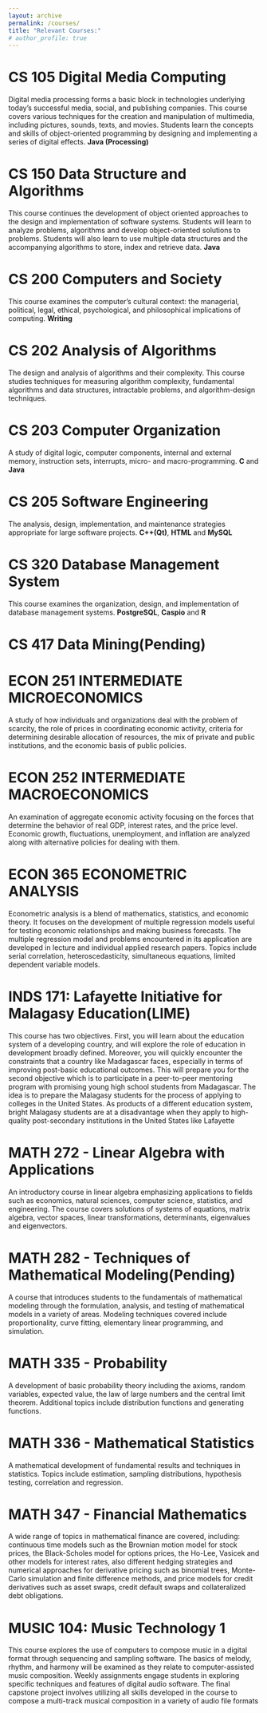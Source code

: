 ```yaml
---
layout: archive
permalink: /courses/
title: "Relevant Courses:"
# author_profile: true
---
```

# CS 105 Digital Media Computing
Digital media processing forms a basic block in technologies underlying today’s successful media, social, and publishing companies. This course covers various techniques for the creation and manipulation of multimedia, including pictures, sounds, texts, and movies. Students learn the concepts and skills of object-oriented programming by designing and implementing a series of digital effects. **Java (Processing)**
# CS 150 Data Structure and Algorithms
This course continues the development of object oriented approaches to the design and implementation of software systems. Students will learn to analyze problems, algorithms and develop object-oriented solutions to problems. Students will also learn to use multiple data structures and the accompanying algorithms to store, index and retrieve data. **Java**
# CS 200 Computers and Society
This course examines the computer’s cultural context: the managerial, political, legal, ethical, psychological, and philosophical implications of computing. **Writing**
# CS 202 Analysis of Algorithms
The design and analysis of algorithms and their complexity. This course studies techniques for measuring algorithm complexity, fundamental algorithms and data structures, intractable problems, and algorithm-design techniques.
# CS 203 Computer Organization
A study of digital logic, computer components, internal and external memory, instruction sets, interrupts, micro- and macro-programming. **C** and **Java**
# CS 205 Software Engineering
The analysis, design, implementation, and maintenance strategies appropriate for large software projects. **C++(Qt)**, **HTML** and **MySQL**
# CS 320 Database Management System
This course examines the organization, design, and implementation of database management systems. **PostgreSQL**, **Caspio** and **R**
# CS 417 Data Mining(Pending)
# ECON 251 INTERMEDIATE MICROECONOMICS
A study of how individuals and organizations deal with the problem of scarcity, the role of prices in coordinating economic activity, criteria for determining desirable allocation of resources, the mix of private and public institutions, and the economic basis of public policies.
# ECON 252 INTERMEDIATE MACROECONOMICS
An examination of aggregate economic activity focusing on the forces that determine the behavior of real GDP, interest rates, and the price level. Economic growth, fluctuations, unemployment, and inflation are analyzed along with alternative policies for dealing with them.
# ECON 365 ECONOMETRIC ANALYSIS
Econometric analysis is a blend of mathematics, statistics, and economic theory. It focuses on the development of multiple regression models useful for testing economic relationships and making business forecasts. The multiple regression model and problems encountered in its application are developed in lecture and individual applied research papers. Topics include serial correlation, heteroscedasticity, simultaneous equations, limited dependent variable models.
# INDS 171: Lafayette Initiative for Malagasy Education(LIME)
This course has two objectives. First, you will learn about the education system of a developing country, and will explore the role of education in development broadly defined.  Moreover, you will quickly encounter the constraints that a country like Madagascar faces, especially in terms of improving post-basic educational outcomes.  This will prepare you for the second objective which is to participate in a peer-to-peer mentoring program with promising young high school students from Madagascar. The idea is to prepare the Malagasy students for the process of applying to colleges in the United States.  As products of a different education system, bright Malagasy students are at a disadvantage when they apply to high-quality post-secondary institutions in the United States like Lafayette
# MATH 272 - Linear Algebra with Applications
An introductory course in linear algebra emphasizing applications to fields such as economics, natural sciences, computer science, statistics, and engineering. The course covers solutions of systems of equations, matrix algebra, vector spaces, linear transformations, determinants, eigenvalues and eigenvectors.
# MATH 282 - Techniques of Mathematical Modeling(Pending)
A course that introduces students to the fundamentals of mathematical modeling through the formulation, analysis, and testing of mathematical models in a variety of areas. Modeling techniques covered include proportionality, curve fitting, elementary linear programming, and simulation.
# MATH 335 - Probability
A development of basic probability theory including the axioms, random variables, expected value, the law of large numbers and the central limit theorem. Additional topics include distribution functions and generating functions.
# MATH 336 - Mathematical Statistics
A mathematical development of fundamental results and techniques in statistics. Topics include estimation, sampling distributions, hypothesis testing, correlation and regression.
# MATH 347 - Financial Mathematics
A wide range of topics in mathematical finance are covered, including: continuous time models such as the Brownian motion model for stock prices, the Black-Scholes model for options prices, the Ho-Lee, Vasicek and other models for interest rates, also different hedging strategies and numerical approaches for derivative pricing such as binomial trees, Monte-Carlo simulation and finite difference methods, and price models for credit derivatives such as asset swaps, credit default swaps and collateralized debt obligations.
# MUSIC 104: Music Technology 1
This course explores the use of computers to compose music in a digital format through sequencing and sampling software. The basics of melody, rhythm, and harmony will be examined as they relate to computer-assisted music composition. Weekly assignments engage students in exploring specific techniques and features of digital audio software. The final capstone project involves utilizing all skills developed in the course to compose a multi-track musical composition in a variety of audio file formats
